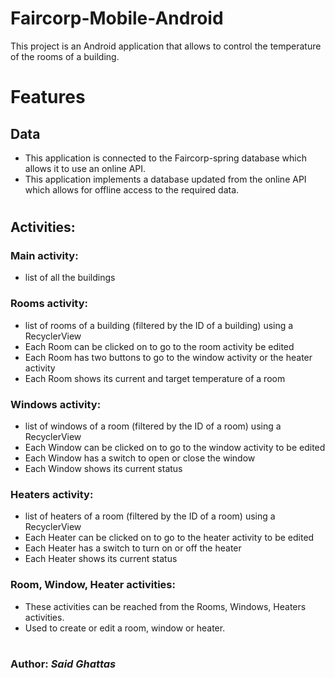 # Faircorp-Mobile-Android

This project is an Android application that allows to control the temperature of the rooms of a building.


#
# Features

## Data
- This application is connected to the Faircorp-spring database which allows it to use an online API.
- This application implements a database updated from the online API which allows for offline access to the required data.
#
## Activities:

### Main activity: 
- list of all the buildings

### Rooms activity: 

- list of rooms of a building (filtered by the ID of a building) using a RecyclerView
- Each Room can be clicked on to go to the room activity be edited
- Each Room has two buttons to go to the window activity or the heater activity
- Each Room shows its current and target temperature of a room

### Windows activity:

- list of windows of a room (filtered by the ID of a room) using a RecyclerView
- Each Window can be clicked on to go to the window activity to be edited
- Each Window has a switch to open or close the window
- Each Window shows its current status

### Heaters activity:

- list of heaters of a room (filtered by the ID of a room) using a RecyclerView
- Each Heater can be clicked on to go to the heater activity to be edited
- Each Heater has a switch to turn on or off the heater
- Each Heater shows its current status

### Room, Window, Heater activities:

- These activities can be reached from the Rooms, Windows, Heaters activities.
- Used to create or edit a room, window or heater.

#
### Author:  *Said Ghattas*
